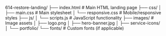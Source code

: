 614-restore-landing/
├── index.html              # Main HTML landing page
├── css/
│   ├── main.css            # Main stylesheet
│   └── responsive.css      # Mobile/responsive styles
├── js/
│   └── scripts.js          # JavaScript functionality
├── images/                 # Image assets
│   ├── logo.png
│   ├── hero-banner.jpg
│   ├── service-icons/
│   └── portfolio/
└── fonts/                  # Custom fonts (if applicable)
